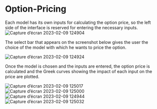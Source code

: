 # Option-Pricing
Each model has its own inputs for calculating the option price, so the left side of the interface
is reserved for entering the necessary inputs.
![Capture d’écran 2023-02-09 124904](https://user-images.githubusercontent.com/114313278/217805209-8deb8b70-29fd-40e4-918b-95078dc3b207.png)

The select bar that appears on the screenshot below gives the user the choice of the model with
which he wants to price the option.

![Capture d’écran 2023-02-09 124924](https://user-images.githubusercontent.com/114313278/217805299-394ff63b-e594-404f-86e4-beb8d154575a.png)

Once the model is chosen and the inputs are entered, the option price is calculated and the
Greek curves showing the impact of each input on the price are plotted.

![Capture d’écran 2023-02-09 125017](https://user-images.githubusercontent.com/114313278/217805339-58bc86a6-65fd-4b5f-af86-b51a6e439129.png)
![Capture d’écran 2023-02-09 125000](https://user-images.githubusercontent.com/114313278/217805346-3e2d898d-5af1-43e1-ab43-d227d83b50be.png)
![Capture d’écran 2023-02-09 124944](https://user-images.githubusercontent.com/114313278/217805348-fa0c71a0-7ca5-4c69-b86a-32501eb892c0.png)
![Capture d’écran 2023-02-09 125032](https://user-images.githubusercontent.com/114313278/217805361-cbe1c535-bde1-45c2-9782-fc3b87ee1618.png)
